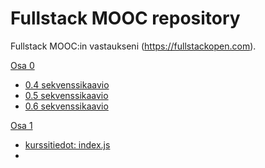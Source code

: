 # Fullstack MOOC repository

Fullstack MOOC:in vastaukseni (https://fullstackopen.com).

[Osa 0](https://github.com/esa-palosaari/MOOCfullstack/tree/master/osa0)
  * [0.4 sekvenssikaavio](https://github.com/esa-palosaari/MOOCfullstack/blob/master/osa0/tehtava_0.4_sekvensskaavio.png)
  * [0.5 sekvenssikaavio](https://github.com/esa-palosaari/MOOCfullstack/blob/master/osa0/tehtava_0.5_sekvenssikaavio.png)
  * [0.6 sekvenssikaavio](https://github.com/esa-palosaari/MOOCfullstack/blob/master/osa0/tehtava_0.6_sekvenssikaavio.png)
  
[Osa 1](https://github.com/esa-palosaari/MOOCfullstack/tree/master/osa1)
  * [kurssitiedot: index.js](https://github.com/esa-palosaari/MOOCfullstack/blob/master/osa1/kurssitiedot/src/index.js)
  *
